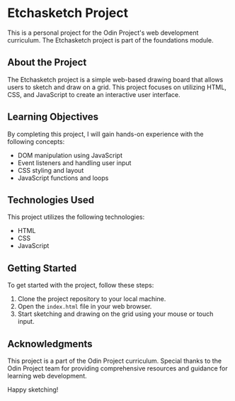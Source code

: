 # Etchasketch Project

This is a personal project for the Odin Project's web development curriculum. The Etchasketch project is part of the foundations module.

## About the Project
The Etchasketch project is a simple web-based drawing board that allows users to sketch and draw on a grid. This project focuses on utilizing HTML, CSS, and JavaScript to create an interactive user interface.

## Learning Objectives
By completing this project, I will gain hands-on experience with the following concepts:

- DOM manipulation using JavaScript
- Event listeners and handling user input
- CSS styling and layout
- JavaScript functions and loops

## Technologies Used
This project utilizes the following technologies:

- HTML
- CSS
- JavaScript

## Getting Started
To get started with the project, follow these steps:

1. Clone the project repository to your local machine.
2. Open the `index.html` file in your web browser.
3. Start sketching and drawing on the grid using your mouse or touch input.


## Acknowledgments
This project is a part of the Odin Project curriculum. Special thanks to the Odin Project team for providing comprehensive resources and guidance for learning web development.

Happy sketching!